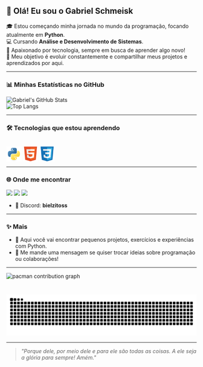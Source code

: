 
## 👋 Olá! Eu sou o Gabriel Schmeisk

🎓 Estou começando minha jornada no mundo da programação, focando atualmente em **Python**.  
💻 Cursando **Análise e Desenvolvimento de Sistemas**.  
🚀 Apaixonado por tecnologia, sempre em busca de aprender algo novo!  
🎯 Meu objetivo é evoluir constantemente e compartilhar meus projetos e aprendizados por aqui.

---

### 📊 Minhas Estatísticas no GitHub

![Gabriel's GitHub Stats](https://github-readme-stats.vercel.app/api?username=GabrielSchmeisk&show_icons=true&theme=tokyonight&count_private=true)  
![Top Langs](https://github-readme-stats.vercel.app/api/top-langs/?username=GabrielSchmeisk&layout=compact&theme=tokyonight)

---

### 🛠️ Tecnologias que estou aprendendo

<div style="display: inline_block"><br>
  <img align="center" alt="Python" height="40" width="40" src="https://raw.githubusercontent.com/devicons/devicon/master/icons/python/python-original.svg">
  <img align="center" alt="HTML" height="40" width="40" src="https://raw.githubusercontent.com/devicons/devicon/master/icons/html5/html5-original.svg">
  <img align="center" alt="CSS" height="40" width="40" src="https://raw.githubusercontent.com/devicons/devicon/master/icons/css3/css3-original.svg">
</div>

---

### 🌐 Onde me encontrar

<div>
  <a href="mailto:gabrielschmeisk@gmail.com"><img src="https://img.shields.io/badge/Gmail-D14836?style=for-the-badge&logo=gmail&logoColor=white" target="_blank"></a>
  <a href="https://www.linkedin.com/in/gabriel-schmeisk/" target="_blank"><img src="https://img.shields.io/badge/LinkedIn-0A66C2?style=for-the-badge&logo=linkedin&logoColor=white" target="_blank"></a> 
  <a href="https://www.instagram.com/bielschmeisk/" target="_blank"><img src="https://img.shields.io/badge/Instagram-E4405F?style=for-the-badge&logo=instagram&logoColor=white" target="_blank"></a>
</div>

- 💬 Discord: <strong>bielzitoss</strong>

---

### ✨ Mais

- 📂 Aqui você vai encontrar pequenos projetos, exercícios e experiências com Python.  
- 💬 Me mande uma mensagem se quiser trocar ideias sobre programação ou colaborações!

---

<picture>
  <source media="(prefers-color-scheme: dark)" srcset="https://raw.githubusercontent.com/GabrielSchmeisk/GabrielSchmeisk/output/pacman-contribution-graph-dark.svg">
  <source media="(prefers-color-scheme: light)" srcset="https://raw.githubusercontent.com/GabrielSchmeisk/GabrielSchmeisk/output/pacman-contribution-graph.svg">
  <img alt="pacman contribution graph" src="https://raw.githubusercontent.com/GabrielSchmeisk/GabrielSchmeisk/output/pacman-contribution-graph.svg">
</picture>

###


<br clear="both">

<img src="https://raw.githubusercontent.com/GabrielSchmeisk/GabrielSchmeisk/output/snake.svg" alt="Snake animation" />

---

> *"Porque dele, por meio dele e para ele são todas as coisas. A ele seja a glória para sempre! Amém."*


